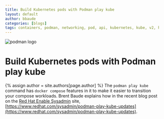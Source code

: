 ```yaml
---
title: Build Kubernetes pods with Podman play kube
layout: default
author: bbaude 
categories: [blogs]
tags: containers, podman, networking, pod, api, kubernetes, kube, v2, hpc, windows, sudo, rootless 
---
```

![podman logo](https://podman.io/images/podman.svg)

# Build Kubernetes pods with Podman play kube

{% assign author = site.authors[page.author] %}
The `podman play kube` command has `docker compose` features in it to make it easier to transition your compose workloads.  Brent Baude explains how in the recent blog post on the [Red Hat Enable Sysadmin](https://www.redhat.com/sysadmin/) site, [https://www.redhat.com/sysadmin/podman-play-kube-updates](https://www.redhat.com/sysadmin/podman-play-kube-updates).
